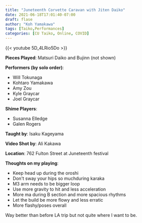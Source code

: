 ```yaml
---
title: "Juneteenth Corvette Caravan with Jiten Daiko"
date: 2021-06-18T17:01:40-07:00
draft: flase
author: "Koh Yamakawa"
tags: [Taiko,Performances]
categories: [CU Taiko, Online, COVID]
---
```


{{< youtube 5D_4LRio5Do >}}

**Pieces Played**: Matsuri Daiko and Bujinn (not shown)

**Performers (by solo order)**:
* Will Tokunaga
* Kohtaro Yamakawa
* Amy Zou
* Kyle Graycar
* Joel Graycar

**Shime Players**:
* Susanna Elledge
* Galen Rogers

**Taught by**: Isaku Kageyama

**Video Shot by**: Ali Kakawa

**Location**: 762 Fulton Street at Juneteenth festival

**Thoughts on my playing**:

* Keep head up during the oroshi
* Don't sway your hips so muchduring karaka
* M3 arm needs to be bigger loop
* Use more gravity to hit and less acceleration
* More ma during B section and more spacious rhythms
* Let the build be more flowy and less erratic
* More flashy/poses overall

Way better than before LA trip but not quite where I want to be.
